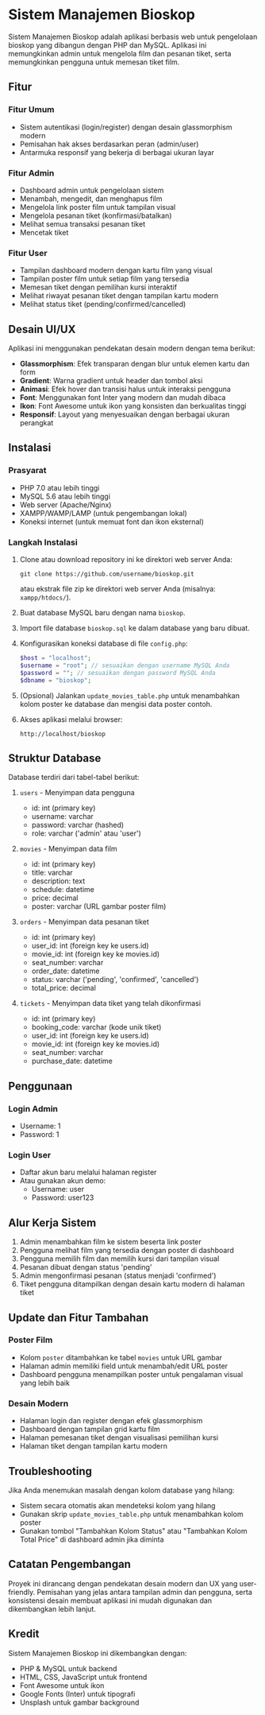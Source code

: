 # Sistem Manajemen Bioskop

Sistem Manajemen Bioskop adalah aplikasi berbasis web untuk pengelolaan bioskop yang dibangun dengan PHP dan MySQL. Aplikasi ini memungkinkan admin untuk mengelola film dan pesanan tiket, serta memungkinkan pengguna untuk memesan tiket film.

## Fitur

### Fitur Umum
- Sistem autentikasi (login/register) dengan desain glassmorphism modern
- Pemisahan hak akses berdasarkan peran (admin/user)
- Antarmuka responsif yang bekerja di berbagai ukuran layar

### Fitur Admin
- Dashboard admin untuk pengelolaan sistem
- Menambah, mengedit, dan menghapus film
- Mengelola link poster film untuk tampilan visual
- Mengelola pesanan tiket (konfirmasi/batalkan)
- Melihat semua transaksi pesanan tiket
- Mencetak tiket

### Fitur User
- Tampilan dashboard modern dengan kartu film yang visual
- Tampilan poster film untuk setiap film yang tersedia
- Memesan tiket dengan pemilihan kursi interaktif
- Melihat riwayat pesanan tiket dengan tampilan kartu modern
- Melihat status tiket (pending/confirmed/cancelled)

## Desain UI/UX

Aplikasi ini menggunakan pendekatan desain modern dengan tema berikut:
- **Glassmorphism**: Efek transparan dengan blur untuk elemen kartu dan form
- **Gradient**: Warna gradient untuk header dan tombol aksi
- **Animasi**: Efek hover dan transisi halus untuk interaksi pengguna
- **Font**: Menggunakan font Inter yang modern dan mudah dibaca
- **Ikon**: Font Awesome untuk ikon yang konsisten dan berkualitas tinggi
- **Responsif**: Layout yang menyesuaikan dengan berbagai ukuran perangkat

## Instalasi

### Prasyarat
- PHP 7.0 atau lebih tinggi
- MySQL 5.6 atau lebih tinggi
- Web server (Apache/Nginx)
- XAMPP/WAMP/LAMP (untuk pengembangan lokal)
- Koneksi internet (untuk memuat font dan ikon eksternal)

### Langkah Instalasi
1. Clone atau download repository ini ke direktori web server Anda:
   ```
   git clone https://github.com/username/bioskop.git
   ```
   atau ekstrak file zip ke direktori web server Anda (misalnya: `xampp/htdocs/`).

2. Buat database MySQL baru dengan nama `bioskop`.

3. Import file database `bioskop.sql` ke dalam database yang baru dibuat.

4. Konfigurasikan koneksi database di file `config.php`:
   ```php
   $host = "localhost";
   $username = "root"; // sesuaikan dengan username MySQL Anda
   $password = ""; // sesuaikan dengan password MySQL Anda
   $dbname = "bioskop";
   ```

5. (Opsional) Jalankan `update_movies_table.php` untuk menambahkan kolom poster ke database dan mengisi data poster contoh.

6. Akses aplikasi melalui browser:
   ```
   http://localhost/bioskop
   ```

## Struktur Database

Database terdiri dari tabel-tabel berikut:

1. `users` - Menyimpan data pengguna
   - id: int (primary key)
   - username: varchar
   - password: varchar (hashed)
   - role: varchar ('admin' atau 'user')

2. `movies` - Menyimpan data film
   - id: int (primary key)
   - title: varchar
   - description: text
   - schedule: datetime
   - price: decimal
   - poster: varchar (URL gambar poster film)

3. `orders` - Menyimpan data pesanan tiket
   - id: int (primary key)
   - user_id: int (foreign key ke users.id)
   - movie_id: int (foreign key ke movies.id)
   - seat_number: varchar
   - order_date: datetime
   - status: varchar ('pending', 'confirmed', 'cancelled')
   - total_price: decimal

4. `tickets` - Menyimpan data tiket yang telah dikonfirmasi
   - id: int (primary key)
   - booking_code: varchar (kode unik tiket)
   - user_id: int (foreign key ke users.id)
   - movie_id: int (foreign key ke movies.id)
   - seat_number: varchar
   - purchase_date: datetime

## Penggunaan

### Login Admin
- Username: 1
- Password: 1

### Login User
- Daftar akun baru melalui halaman register
- Atau gunakan akun demo:
  - Username: user
  - Password: user123

## Alur Kerja Sistem

1. Admin menambahkan film ke sistem beserta link poster
2. Pengguna melihat film yang tersedia dengan poster di dashboard
3. Pengguna memilih film dan memilih kursi dari tampilan visual
4. Pesanan dibuat dengan status 'pending'
5. Admin mengonfirmasi pesanan (status menjadi 'confirmed')
6. Tiket pengguna ditampilkan dengan desain kartu modern di halaman tiket

## Update dan Fitur Tambahan

### Poster Film
- Kolom `poster` ditambahkan ke tabel `movies` untuk URL gambar
- Halaman admin memiliki field untuk menambah/edit URL poster
- Dashboard pengguna menampilkan poster untuk pengalaman visual yang lebih baik

### Desain Modern
- Halaman login dan register dengan efek glassmorphism
- Dashboard dengan tampilan grid kartu film
- Halaman pemesanan tiket dengan visualisasi pemilihan kursi
- Halaman tiket dengan tampilan kartu modern

## Troubleshooting

Jika Anda menemukan masalah dengan kolom database yang hilang:
- Sistem secara otomatis akan mendeteksi kolom yang hilang
- Gunakan skrip `update_movies_table.php` untuk menambahkan kolom poster
- Gunakan tombol "Tambahkan Kolom Status" atau "Tambahkan Kolom Total Price" di dashboard admin jika diminta

## Catatan Pengembangan

Proyek ini dirancang dengan pendekatan desain modern dan UX yang user-friendly. Pemisahan yang jelas antara tampilan admin dan pengguna, serta konsistensi desain membuat aplikasi ini mudah digunakan dan dikembangkan lebih lanjut.

## Kredit

Sistem Manajemen Bioskop ini dikembangkan dengan:
- PHP & MySQL untuk backend
- HTML, CSS, JavaScript untuk frontend
- Font Awesome untuk ikon
- Google Fonts (Inter) untuk tipografi
- Unsplash untuk gambar background 
